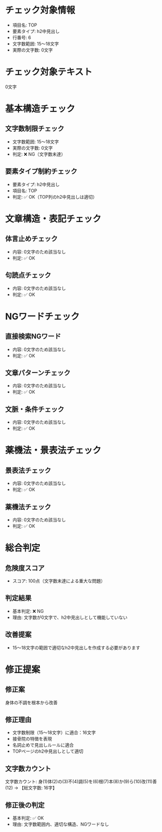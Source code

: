 # チェック対象情報

- 項目名: TOP
- 要素タイプ: h2中見出し
- 行番号: 6
- 文字数範囲: 15～18文字
- 実際の文字数: 0文字

# チェック対象テキスト

0文字

# 基本構造チェック

## 文字数制限チェック
- 文字数範囲: 15～18文字
- 実際の文字数: 0文字
- 判定: ❌ NG（文字数未達）

## 要素タイプ制約チェック
- 要素タイプ: h2中見出し
- 項目名: TOP
- 判定: ✅ OK（TOP列のh2中見出しは適切）

# 文章構造・表記チェック

## 体言止めチェック
- 内容: 0文字のため該当なし
- 判定: ✅ OK

## 句読点チェック
- 内容: 0文字のため該当なし
- 判定: ✅ OK

# NGワードチェック

## 直接検索NGワード
- 内容: 0文字のため該当なし
- 判定: ✅ OK

## 文章パターンチェック
- 内容: 0文字のため該当なし
- 判定: ✅ OK

## 文脈・条件チェック
- 内容: 0文字のため該当なし
- 判定: ✅ OK

# 薬機法・景表法チェック

## 景表法チェック
- 内容: 0文字のため該当なし
- 判定: ✅ OK

## 薬機法チェック
- 内容: 0文字のため該当なし
- 判定: ✅ OK

# 総合判定

## 危険度スコア
- スコア: 100点（文字数未達による重大な問題）

## 判定結果
- 基本判定: ❌ NG
- 理由: 文字数が0文字で、h2中見出しとして機能していない

## 改善提案
- 15～18文字の範囲で適切なh2中見出しを作成する必要があります

# 修正提案

## 修正案
身体の不調を根本から改善

## 修正理由
- 文字数制限（15～18文字）に適合：16文字
- 接骨院の特徴を表現
- 名詞止めで見出しルールに適合
- TOPページのh2中見出しとして適切

## 文字数カウント
文字数カウント: 身(1)体(2)の(3)不(4)調(5)を(6)根(7)本(8)か(9)ら(10)改(11)善(12) → 【総文字数: 16字】

## 修正後の判定
- 基本判定: ✅ OK
- 理由: 文字数範囲内、適切な構造、NGワードなし
